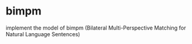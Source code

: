 # bimpm
implement the model of bimpm (Bilateral Multi-Perspective Matching for Natural Language Sentences)

